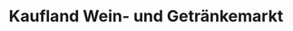 ---
title: "Kaufland Wein- und Getränkemarkt"
url: /karlsruhe/kaufland-wein-und-getraenkemarkt/
shop: Getränke
---